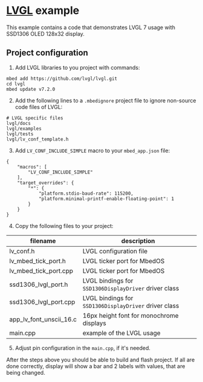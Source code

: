 # [LVGL](https://github.com/lvgl/lvgl) example

This example contains a code that demonstrates LVGL 7 usage
with SSD1306 OLED 128x32 display.

## Project configuration

1. Add LVGL libraries to you project with commands:

```
mbed add https://github.com/lvgl/lvgl.git
cd lvgl
mbed update v7.2.0
```

2. Add the following lines to a `.mbedignore` project file to ignore non-source code files of LVGL:

```
# LVGL specific files
lvgl/docs
lvgl/examples
lvgl/tests
lvgl/lv_conf_template.h
```

3. Add `LV_CONF_INCLUDE_SIMPLE` macro to your `mbed_app.json` file:

```
{
    "macros": [
        "LV_CONF_INCLUDE_SIMPLE"
    ],
    "target_overrides": {
        "*": {
            "platform.stdio-baud-rate": 115200,
            "platform.minimal-printf-enable-floating-point": 1
        }
    }
}
```

4. Copy the following files to your project:

| filename | description |
|---|---|
| lv_conf.h | LVGL configuration file |
| lv_mbed_tick_port.h | LVGL ticker port for MbedOS |
| lv_mbed_tick_port.cpp | LVGL ticker port for MbedOS |
| ssd1306_lvgl_port.h | LVGL bindings for `SSD1306DisplayDriver` driver class |
| ssd1306_lvgl_port.cpp | LVGL bindings for `SSD1306DisplayDriver` driver class |
| app_lv_font_unscii_16.c | 16px height font for monochrome displays |
| main.cpp | example of the LVGL usage |

5. Adjust pin configuration in the `main.cpp`, if it's needed.

After the steps above you should be able to build and flash project.
If all are done correctly, display will show a bar and 2 labels with values,
that are being changed.
